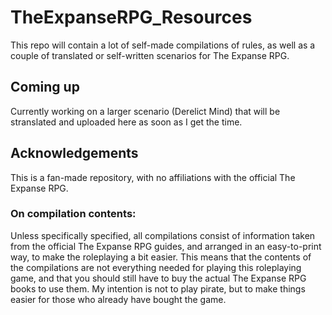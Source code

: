 # TheExpanseRPG_Resources
This repo will contain a lot of self-made compilations of rules, as well as a couple of translated or self-written scenarios for The Expanse RPG.

## Coming up
Currently working on a larger scenario (Derelict Mind) that will be stranslated and uploaded here as soon as I get the time.


## Acknowledgements
This is a fan-made repository, with no affiliations with the official The Expanse RPG.

### On compilation contents:
Unless specifically specified, all compilations consist of information taken from the official The Expanse RPG guides, and arranged in an easy-to-print way, to make the roleplaying a bit easier. This means that the contents of the compilations are not everything needed for playing this roleplaying game, and that you should still have to buy the actual The Expanse RPG books to use them. My intention is not to play pirate, but to make things easier for those who already have bought the game.